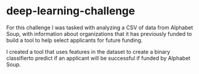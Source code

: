 # deep-learning-challenge
 
For this challenge I was tasked with analyzing a CSV of data from Alphabet Soup, with information about organizations that it has previously funded to build a tool to help select applicants for future funding.

I created a tool that uses features in the dataset to create a binary classifierto predict if an applicant will be successful if funded by Alphabet Soup. 
